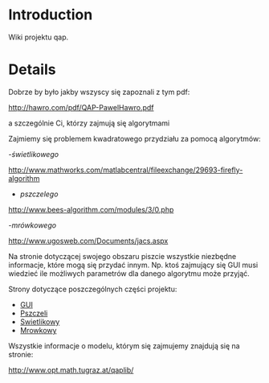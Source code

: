 # Introduction #

Wiki projektu qap.


# Details #

Dobrze by było jakby wszyscy się zapoznali z tym pdf:

http://hawro.com/pdf/QAP-PawelHawro.pdf

a szczególnie Ci, którzy zajmują się algorytmami

Zajmiemy się problemem kwadratowego przydziału za pomocą algorytmów:

-_świetlikowego_

http://www.mathworks.com/matlabcentral/fileexchange/29693-firefly-algorithm

- _pszczelego_

http://www.bees-algorithm.com/modules/3/0.php

-_mrówkowego_

http://www.ugosweb.com/Documents/jacs.aspx

Na stronie dotyczącej swojego obszaru piszcie wszystkie niezbędne informacje, które mogą się przydać innym. Np. ktoś zajmujący się GUI musi wiedzieć ile możliwych parametrów dla danego algorytmu może przyjąć.

Strony dotyczące poszczególnych części projektu:
  * [GUI](GUI.md)
  * [Pszczeli](Pszczeli.md)
  * [Swietlikowy](Swietlikowy.md)
  * [Mrowkowy](Mrowkowy.md)

Wszystkie informacje o modelu, którym się zajmujemy znajdują się na stronie:

http://www.opt.math.tugraz.at/qaplib/